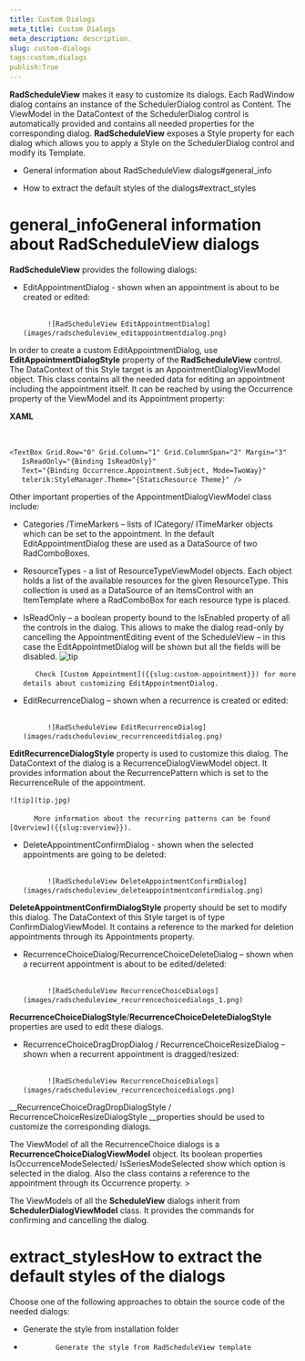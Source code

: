 ```yaml
---
title: Custom Dialogs
meta_title: Custom Dialogs
meta_description: description.
slug: custom-dialogs
tags:custom,dialogs
publish:True
---
```



__RadScheduleView__ makes it easy to customize its dialogs. Each RadWindow dialog contains an instance of the SchedulerDialog control as Content. The ViewModel in the DataContext of the SchedulerDialog control is automatically provided and contains all needed properties for the corresponding dialog. __RadScheduleView__ exposes a Style property for each dialog which allows you to apply a Style on the SchedulerDialog control and modify its Template.
      

* General information about RadScheduleView dialogs#general_info

* How to extract the default styles of the dialogs#extract_styles



# general_infoGeneral information about RadScheduleView dialogs

__RadScheduleView__ provides the following dialogs:
        

* EditAppointmentDialog - shown when an appointment is about to be created or edited: 


               
            ![RadScheduleView EditAppointmentDialog](images/radscheduleview_editappointmentdialog.png)

In order to create a custom EditAppointmentDialog, use __EditAppointmentDialogStyle__ property of the __RadScheduleView__ control.  The DataContext of this Style target is an AppointmentDialogViewModel object. This class contains all the needed data for editing an appointment including the appointment itself. It can be reached by using the Occurrence property of the ViewModel and its Appointment property:
        


 __XAML__
    

```XAML


<TextBox Grid.Row="0" Grid.Column="1" Grid.ColumnSpan="2" Margin="3"
   IsReadOnly="{Binding IsReadOnly}"
   Text="{Binding Occurrence.Appointment.Subject, Mode=TwoWay}"
   telerik:StyleManager.Theme="{StaticResource Theme}" />

```



Other important properties of the AppointmentDialogViewModel class include:

-  Categories /TimeMarkers – lists of ICategory/ ITimeMarker objects which can be set to the appointment.  In the default EditAppointmentDialog these are used as a DataSource of two RadComboBoxes.

-  ResourceTypes - a list of ResourceTypeViewModel objects.  Each object holds a list of the available resources for the given ResourceType. This collection is used as a DataSource of an ItemsControl with an ItemTemplate where a RadComboBox for each resource type is placed.

-  IsReadOnly – a boolean property bound to the IsEnabled property of all the controls in the dialog. This allows to make the dialog read-only by cancelling the AppointmentEditing event of the ScheduleView – in this case the EditAppointmetDialog will be shown but all the fields will be disabled.
    ![tip](tip.jpg)
    	
          Check [Custom Appointment]({{slug:custom-appointment}}) for more details about customizing EditAppointmentDialog.
        

* EditRecurrenceDialog – shown when a recurrence is created or edited: 

               
            ![RadScheduleView EditRecurrenceDialog](images/radscheduleview_recurrenceeditdialog.png)

__EditRecurrenceDialogStyle__ property is used to customize this dialog.  The DataContext of the dialog is a RecurrenceDialogViewModel object. It provides information about the RecurrencePattern which is set to the RecurrenceRule of the appointment.
        
    ![tip](tip.jpg)
    	
          More information about the recurring patterns can be found [Overview]({{slug:overview}}).
        

* DeleteAppointmentConfirmDialog - shown when the selected appointments are going to be deleted: 


               
            ![RadScheduleView DeleteAppointmentConfirmDialog](images/radscheduleview_deleteappointmentconfirmdialog.png)

__DeleteAppointmentConfirmDialogStyle__ property should be set to modify this dialog.  The DataContext of this Style target is of type ConfirmDialogViewModel.  It contains  a reference to the marked for deletion appointments through its Appointments property.
        

* RecurrenceChoiceDialog/RecurrenceChoiceDeleteDialog – shown when a recurrent appointment is about to be edited/deleted: 


               
            ![RadScheduleView RecurrenceChoiceDialogs](images/radscheduleview_recurrencechoicedialogs_1.png)

__RecurrenceChoiceDialogStyle__/__RecurrenceChoiceDeleteDialogStyle__ properties are used to edit these dialogs.
        

* RecurrenceChoiceDragDropDialog / RecurrenceChoiceResizeDialog – shown when a recurrent appointment is dragged/resized: 


               
            ![RadScheduleView RecurrenceChoiceDialogs](images/radscheduleview_recurrencechoicedialogs.png)

__RecurrenceChoiceDragDropDialogStyle / RecurrenceChoiceResizeDialogStyle __properties should be used to customize the corresponding dialogs.

        

The ViewModel of all the RecurrenceChoice dialogs is a __RecurrenceChoiceDialogViewModel__  object.  Its boolean properties IsOccurrenceModeSelected/ IsSeriesModeSelected show which option is selected in the dialog. Also the class contains a reference to the appointment through its Occurrence property.
        	>

The ViewModels of all the __ScheduleView__ dialogs inherit from __SchedulerDialogViewModel__ class. It provides the commands for confirming and cancelling the dialog.
          

# extract_stylesHow to extract the default styles of the dialogs

Choose one of the following approaches to obtain the source code of the needed dialogs:

* Generate the style from installation folder



* 
              Generate the style from RadScheduleView template
            
